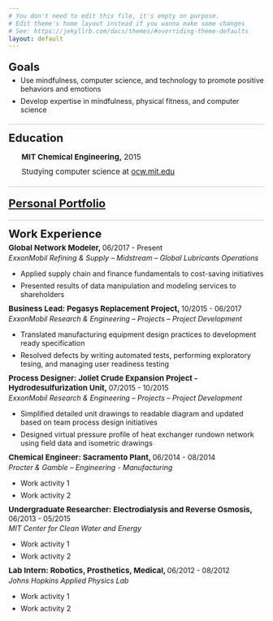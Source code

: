 ```yaml
---
# You don't need to edit this file, it's empty on purpose.
# Edit theme's home layout instead if you wanna make some changes
# See: https://jekyllrb.com/docs/themes/#overriding-theme-defaults
layout: default
---
```

<style>
  h3 {
        margin-top: 20px;
        margin-bottom: 5px;
        font-size: 22px;
  }

  li {
      margin-bottom: 7px;
  }

  .goals {
        margin-top: 0px;
  }

  .education {
      list-style-type: none;
      font-size: 15px;
  }

  .education-item {
      margin-bottom: 10px;
  }

  .work-activities {
      margin-bottom: 10px;
  }

  .work-title {
      font-size: 15px;
      font-weight: bold;
      margin-top: 5px;
      margin-bottom: 2px;
  }

  .work-date {
      font-size: 14px;
      margin-top: 2px;
      margin-bottom: 2px;
      font-weight: normal;
  }

  .work-company {
      font-size: 14px;
      margin-top: 2px;
      margin-bottom: 5px;
      font-style: italic;
  }

  .work-activities-item {
      font-size: 14px;
  }

  .long-border {
      border-color: rgb(200, 200, 200);
      border-width: 1px;
      border-top-style: solid;
      padding-top: 13px;
  }

  .single-header {
      padding-bottom: 0px;
      padding-top: 19px;
  }
</style>

<h3>Goals</h3>
<ul class="goals">
    <li>Use mindfulness, computer science, and technology to promote positive behaviors and emotions</li>
    <li>Develop expertise in mindfulness, physical fitness, and computer science</li>
</ul>

<h3 class="long-border">Education</h3>
<ul class="education">
    <li class="education-item"><b>MIT Chemical Engineering,</b> 2015</li>
    <li class="education-item">Studying computer science at  <a href="https://ocw.mit.edu/courses/electrical-engineering-and-computer-science/">ocw.mit.edu</a></li>
</ul>

<h3 class="long-border single-header"><a href="https://cc4033.github.io">Personal Portfolio</a></h3>

<h3 class="long-border">Work Experience</h3>
<p class="work-title">Global Network Modeler, <span class="work-date">06/2017 - Present</span></p>
<p class="work-company">ExxonMobil Refining & Supply – Midstream – Global Lubricants Operations</p>
<ul class="work-activities">
    <li class="work-activities-item">Applied supply chain and finance fundamentals to cost-saving initiatives</li>
    <li class="work-activities-item">Presented results of data manipulation and modeling services to shareholders</li>
</ul>

<p class="work-title">Business Lead: Pegasys Replacement Project, <span class="work-date">10/2015 - 06/2017</span></p>
<p class="work-company">ExxonMobil Research & Engineering – Projects – Project Development</p>
<ul class="work-activities">
    <li class="work-activities-item">Translated manufacturing equipment design practices to development ready specification</li>
    <li class="work-activities-item">Resolved defects by writing automated tests, performing exploratory tesing, and managing user readiness testing</li>
</ul>

<p class="work-title">Process Designer: Joliet Crude Expansion Project - Hydrodesulfurization Unit, <span class="work-date">07/2015 - 10/2015</span></p>
<p class="work-company">ExxonMobil Research & Engineering – Projects – Project Development</p>
<ul class="work-activities">
    <li class="work-activities-item">Simplified detailed unit drawings to readable diagram and updated based on team process design initiatives</li>
    <li class="work-activities-item">Designed virtual pressure profile of heat exchanger rundown network using field data and isometric drawings</li>
</ul>

<p class="work-title">Chemical Engineer: Sacramento Plant, <span class="work-date">06/2014 - 08/2014</span></p>
<p class="work-company">Procter & Gamble – Engineering - Manufacturing</p>
<ul class="work-activities">
    <li class="work-activities-item">Work activity 1</li>
    <li class="work-activities-item">Work activity 2</li>
</ul>

<p class="work-title">Undergraduate Researcher: Electrodialysis and Reverse Osmosis, <span class="work-date">06/2013 - 05/2015</span></p>
<p class="work-company">MIT Center for Clean Water and Energy</p>
<ul class="work-activities">
    <li class="work-activities-item">Work activity 1</li>
    <li class="work-activities-item">Work activity 2</li>
</ul>

<p class="work-title">Lab Intern: Robotics, Prosthetics, Medical, <span class="work-date">06/2012 - 08/2012</span></p>
<p class="work-company">Johns Hopkins Applied Physics Lab</p>
<ul class="work-activities">
    <li class="work-activities-item">Work activity 1</li>
    <li class="work-activities-item">Work activity 2</li>
</ul>